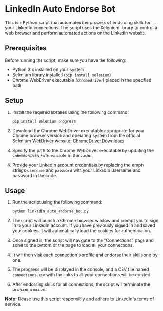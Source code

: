 # LinkedIn Auto Endorse Bot

This is a Python script that automates the process of endorsing skills for your LinkedIn connections. The script uses the Selenium library to control a web browser and perform automated actions on the LinkedIn website.

## Prerequisites

Before running the script, make sure you have the following:

- Python 3.x installed on your system
- Selenium library installed (`pip install selenium`)
- Chrome WebDriver executable (`chromedriver`) placed in the specified path

## Setup

1. Install the required libraries using the following command:

   ```
   pip install selenium progress
   ```

2. Download the Chrome WebDriver executable appropriate for your Chrome browser version and operating system from the official Selenium WebDriver website: [ChromeDriver Downloads](https://sites.google.com/a/chromium.org/chromedriver/downloads)

3. Specify the path to the Chrome WebDriver executable by updating the `CHROMEDRIVER_PATH` variable in the code.

4. Provide your LinkedIn account credentials by replacing the empty strings `username` and `password` with your LinkedIn username and password in the code.

## Usage

1. Run the script using the following command:

   ```
   python linkedin_auto_endorse_bot.py
   ```

2. The script will launch a Chrome browser window and prompt you to sign in to your LinkedIn account. If you have previously signed in and saved your cookies, it will automatically load the cookies for authentication.

3. Once signed in, the script will navigate to the "Connections" page and scroll to the bottom of the page to load all your connections.

4. It will then visit each connection's profile and endorse their skills one by one.

5. The progress will be displayed in the console, and a CSV file named `connections.csv` with the links to all your connections will be created.

6. After endorsing skills for all connections, the script will terminate the browser session.

**Note:** Please use this script responsibly and adhere to LinkedIn's terms of service.
